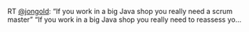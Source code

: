 RT <a href="http://twitter.com/jongold">@jongold</a>: “If you work in a big Java shop you really need a scrum master”
“If you work in a big Java shop you really need to reassess yo…